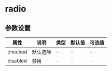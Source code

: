 # radio

<template>
    <coding
        :code="init"
        title="简单的radio"
        content="跟原生的radio一样，只需要在组件上绑定v-model。"
    >
        <y-radio label="你是智障" v-model="test">你是智障</y-radio>
        <y-radio label="你不是智障" v-model="test">你不是智障</y-radio>
        <span class="data">data:{{test}}</span>
    </coding>
    <coding
        :code="disabled"
        title="禁用，默认"
        content="可以使用checked来指定默认选项，使用disabled来禁用radio"
    >
        <y-radio label="1" v-model="test1" checked disabled>disabled</y-radio>
        <y-radio label="2" v-model="test1" disabled>disabled</y-radio>
    </coding>
    <coding
        :code="group"
        title="group"
        content="使用group"
    >
        <y-radio-group v-model="test2">
            <y-radio label="1" >1</y-radio>
            <y-radio label="2" >2</y-radio>
            <y-radio label="3" >3</y-radio>
            <y-radio label="4" >4</y-radio>
        </y-radio-group>
    </coding>
    <coding
        :code="btn"
        title="单选按钮"
        content="单选按钮，跟radio一样，也可以禁用，设置默认。"
    >
        <y-radio-group v-model="test3">
            <y-radio-button label="1" checked>disabled</y-radio-button>
            <y-radio-button label="2" disabled>disabled</y-radio-button>
            <y-radio-button label="4">disabled</y-radio-button>
            <y-radio-button label="3" >disabled</y-radio-button>
        </y-radio-group>
    </coding>
</template>
<script>
let init =
`<template>
    <y-radio label="你是智障" v-model="test">你是智障</y-radio>
    <y-radio label="你不是智障" v-model="test">你不是智障</y-radio>
</template>
`
let disabled =
`<template>
    <y-radio label="1" v-model="test1" checked disabled>disabled</y-radio>
    <y-radio label="2" v-model="test1" disabled>disabled</y-radio>
</template>`
let group =
`<template>
    <y-radio-group v-model="test2">
        <y-radio label="1" >1</y-radio>
        <y-radio label="2" >2</y-radio>
        <y-radio label="3" >3</y-radio>
        <y-radio label="4" >4</y-radio>
    </y-radio-group>
</template>
`
let btn =
`<template>
    <y-radio-group v-model="test3">
        <y-radio-button label="1" checked>disabled</y-radio-button>
        <y-radio-button label="2" disabled>disabled</y-radio-button>
        <y-radio-button label="4">disabled</y-radio-button>
        <y-radio-button label="3" >disabled</y-radio-button>
    </y-radio-group>
</template>
`
export default {
    data(){
        return {
            test:"你不是智障",
            test1:"1",
            test2:"",
            test3:"",
            init:init,
            disabled:disabled,
            group:group,
            btn:btn
        }
    }
}
</script>

## 参数设置

|   属性   |   说明   | 类型 | 默认值 | 可选值 |
| -------- | -------- | ---- | ------ | ------ |
| checked  | 默认选项 | -    | -      | -      |
| disabled | 禁用     | -    | -      | -      |
